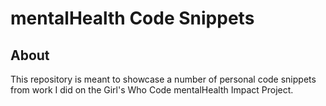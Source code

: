 # mentalHealth Code Snippets
## About
This repository is meant to showcase a number of personal code snippets from work I did on the Girl's Who Code mentalHealth Impact Project.

